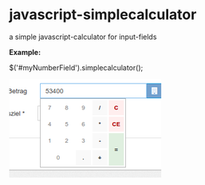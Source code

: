 # javascript-simplecalculator
a simple javascript-calculator for input-fields

**Example:**

$('#myNumberField').simplecalculator();

![alt tag](https://raw.githubusercontent.com/susannej/javascript-simplecalculator/master/simplecalculator.png)
